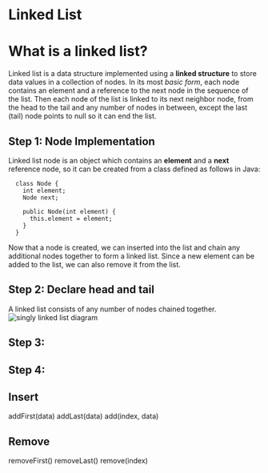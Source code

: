 # Linked List 
# What is a linked list?

Linked list is a data structure implemented using a **linked structure** to store data values in a collection of nodes. In its most *basic form*, each node contains an element and a reference to the next node in the sequence of the list. Then each node of the list is linked to its next neighbor node, from the head to the tail and any number of nodes in between, except the last (tail) node points to null so it can end the list. 

## Step 1: Node Implementation

Linked list node is an object which contains an **element** and a **next** reference node, so it can be created from a class defined as follows in Java:

```
  class Node {
    int element;
    Node next;
    
    public Node(int element) {
      this.element = element;
    }
  }
```
  
Now that a node is created, we can inserted into the list and chain any additional nodes together to form a linked list. Since a new element can be added to the list, we can also remove it from the list. 

## Step 2: Declare head and tail

A linked list consists of any number of nodes chained together.
![singly linked list diagram](/assets/images/)

## Step 3:

## Step 4:

## Insert
addFirst(data)
addLast(data)
add(index, data)
## Remove
removeFirst()
removeLast()
remove(index)
